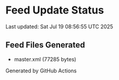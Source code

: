 # Feed Update Status
Last updated: Sat Jul 19 08:56:55 UTC 2025

## Feed Files Generated
- master.xml (77285 bytes)

Generated by GitHub Actions
